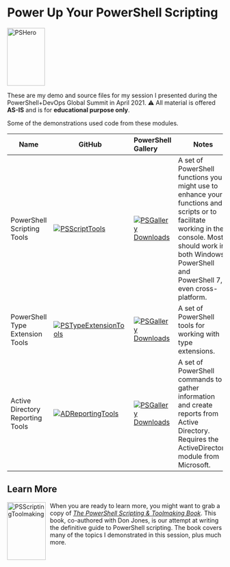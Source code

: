 # Power Up Your PowerShell Scripting

<img src=https://jdhitsolutions.com/blog/wp-content/uploads/2018/07/powershell-hero.jpg alt="PSHero" width=88 height=135>

These are my demo and source files for my session I presented during the PowerShell+DevOps Global Summit in April 2021. :warning: All material is offered **AS-IS** and is for **educational purpose only**.

Some of the demonstrations used code from these modules.

Name| GitHub | PowerShell Gallery | Notes
|---|--- | :--- |---|
PowerShell Scripting Tools | [![PSScriptTools](https://img.shields.io/powershellgallery/v/PSScripttools.png?style=for-the-badge&logo=powershell&label=PSScriptingTools)](https://github.com/jdhitsolutions/PSScriptTools) | [![PSGallery Downloads](https://img.shields.io/powershellgallery/dt/PSScripttools.png?style=for-the-badge&logo=powershell&label=Downloads)](https://www.powershellgallery.com/packages/PSScriptTools/) | A set of PowerShell functions you might use to enhance your functions and scripts or to facilitate working in the console. Most should work in both Windows PowerShell and PowerShell 7, even cross-platform.
PowerShell Type Extension Tools | [![PSTypeExtensionTools](https://img.shields.io/powershellgallery/v/PSTypeExtensionTools.png?style=for-the-badge&logo=powershell&label=PSTypeExtensionTools)](https://github.com/jdhitsolutions/PSTypeExtensionTools) | [![PSGallery Downloads](https://img.shields.io/powershellgallery/dt/PSTypeExtensionTools.png?style=for-the-badge&logo=powershell&label=Downloads)](https://www.powershellgallery.com/packages/PSTypeExtensionTools/) | A set of PowerShell tools for working with type extensions.
Active Directory Reporting Tools | [![ADReportingTools](https://img.shields.io/powershellgallery/v/ADReportingTools.png?style=for-the-badge&logo=powershell&label=ADReportingTools)](https://github.com/jdhitsolutions/ADReportingTools) | [![PSGallery Downloads](https://img.shields.io/powershellgallery/dt/ADReportingTools.png?style=for-the-badge&&logo=powershell&label=Downloads)](https://www.powershellgallery.com/packages/ADReportingTools/)| A set of PowerShell commands to gather information and create reports from Active Directory. Requires the ActiveDirectory module from Microsoft.

## Learn More

<img src=https://jdhitsolutions.com/blog/wp-content/uploads/2017/02/scripting-toolmaking-small.png alt="PSScriptingToolmaking" width=90 height=135 style="float:left;padding-right:10px;"> When you are ready to learn more, you might want to grab a copy of [_The PowerShell Scripting & Toolmaking Book_](https://leanpub.com/powershell-scripting-toolmaking). This book, co-authored with Don Jones, is our attempt at writing the definitive guide to PowerShell scripting. The book covers many of the topics I demonstrated in this session, plus much more.

